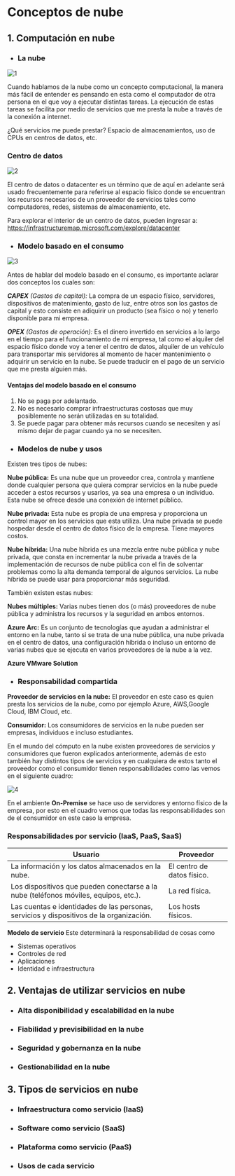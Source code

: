 # Conceptos de nube


## 1. Computación en nube

- ### La nube
 ![1](https://github.com/datalytics-mejorcondatos/AZ900-Azure-Fundamentals/blob/Develop/Material/1.%20Descripci%C3%B3n%20de%20los%20conceptos%20de%20nube/Imagenes/1.jpg)

Cuando hablamos de la nube como un concepto computacional, la manera más fácil de entender es pensando en esta como el computador de otra persona en el que voy a ejecutar distintas tareas. La ejecución de estas tareas se facilita por medio de servicios que me presta la nube a través de la conexión a internet.  

¿Qué servicios me puede prestar? Espacio de almacenamientos, uso de CPUs en centros de datos, etc.

### Centro de datos 
![2](https://github.com/datalytics-mejorcondatos/AZ900-Azure-Fundamentals/blob/Develop/Material/1.%20Descripci%C3%B3n%20de%20los%20conceptos%20de%20nube/Imagenes/2.png)

El centro de datos o datacenter es un término que de aquí en adelante será usado frecuentemente para referirse al espacio físico donde se encuentran los recursos necesarios de un proveedor de servicios tales como computadores, redes, sistemas de almacenamiento, etc. 

Para explorar el interior de un centro de datos, pueden ingresar a: https://infrastructuremap.microsoft.com/explore/datacenter

- ### Modelo basado en el consumo
![3](https://github.com/datalytics-mejorcondatos/AZ900-Azure-Fundamentals/blob/Develop/Material/1.%20Descripci%C3%B3n%20de%20los%20conceptos%20de%20nube/Imagenes/3.jpg)

Antes de hablar del modelo basado en el consumo, es importante aclarar dos conceptos los cuales son:

***CAPEX** (Gastos de capital):* La compra de un espacio físico, servidores, dispositivos de matenimiento, gasto de luz, entre otros son los gastos de capital y esto consiste en adiquirir un producto (sea físico o no) y tenerlo disponible para mi empresa.

***OPEX** (Gastos de operación):* Es el dinero invertido en servicios a lo largo en el tiempo para el funcionamiento de mi empresa, tal como el alquiler del espacio físico donde voy a tener el centro de datos, alquiler de un vehículo para transportar mis servidores al momento de hacer mantenimiento o adquirir un servicio en la nube. Se puede traducir en el pago de un servicio que me presta alguien más. 

#### Ventajas del modelo basado en el consumo 
1. No se paga por adelantado. 
2. No es necesario comprar infraestructuras costosas que muy posiblemente no serán utilizadas en su totalidad.
3. Se puede pagar para obtener más recursos cuando se necesiten y así mismo dejar de pagar cuando ya no se necesiten.

- ### Modelos de nube y usos 
Existen tres tipos de nubes:

**Nube pública:** Es una nube que un proveedor crea, controla y mantiene donde cualquier persona que quiera comprar servicios en la nube puede acceder a estos recursos y usarlos, ya sea una empresa o un individuo. Esta nube se ofrece desde una conexión de internet público.


**Nube privada:** Esta nube es propia de una empresa y proporciona un control mayor en los servicios que esta utiliza. Una nube privada se puede hospedar desde el centro de datos físico de la empresa. Tiene mayores costos. 

**Nube híbrida:** Una nube híbrida es una mezcla entre nube pública y nube privada, que consta en incrementar la nube privada a través de la implementación de recursos de nube pública con el fin de solventar problemas como la alta demanda temporal de algunos servicios. La nube híbrida se puede usar para proporcionar más seguridad. 

También existen estas nubes:

**Nubes múltiples:** Varias nubes tienen dos (o más) proveedores de nube pública y administra los recursos y la seguridad en ambos entornos. 

**Azure Arc:** Es un conjunto de tecnologías que ayudan a administrar el entorno en la nube, tanto si se trata de una nube pública, una nube privada en el centro de datos, una configuración híbrida o incluso un entorno de varias nubes que se ejecuta en varios proveedores de la nube a la vez. 

**Azure VMware Solution** 

- ### Responsabilidad compartida

**Proveedor de servicios en la nube:** El proveedor en este caso es quien presta los servicios de la nube, como por ejemplo Azure, AWS,Google Cloud, IBM Cloud, etc. 

**Consumidor:** Los consumidores de servicios en la nube pueden ser empresas, individuos e incluso estudiantes.

En el mundo del cómputo en la nube existen proveedores de servicios y consumidores que fueron explicados anteriormente, además de esto también hay distintos tipos de servicios y en cualquiera de estos tanto el proveedor como el consumidor tienen responsabilidades como las vemos en el siguiente cuadro:

![4](https://github.com/datalytics-mejorcondatos/AZ900-Azure-Fundamentals/blob/Develop/Material/1.%20Descripci%C3%B3n%20de%20los%20conceptos%20de%20nube/Imagenes/4.png)

En el ambiente **On-Premise** se hace uso de servidores y entorno físico de la empresa, por esto en el cuadro vemos que todas las responsabilidades son de el consumidor en este caso la empresa. 


### Responsabilidades por servicio (IaaS, PaaS, SaaS)

 | Usuario | Proveedor |
 |---|---|
 | La información y los datos almacenados en la nube. | El centro de datos físico. |
 | Los dispositivos que pueden conectarse a la nube (teléfonos móviles, equipos, etc.). | La red física. |
 | Las cuentas e identidades de las personas, servicios y dispositivos de la organización. | Los hosts físicos. |

**Modelo de servicio** Este determinará la responsabilidad de cosas como
- Sistemas operativos 
- Controles de red 
- Aplicaciones
- Identidad e infraestructura 

## 2. Ventajas de utilizar servicios en nube

- ### Alta disponibilidad y escalabilidad en la nube

- ### Fiabilidad y previsibilidad en la nube

- ### Seguridad y gobernanza en la nube

- ### Gestionabilidad en la nube

## 3. Tipos de servicios en nube

- ### Infraestructura como servicio (IaaS)

- ### Software como servicio (SaaS)

- ### Plataforma como servicio (PaaS)

- ### Usos de cada servicio
